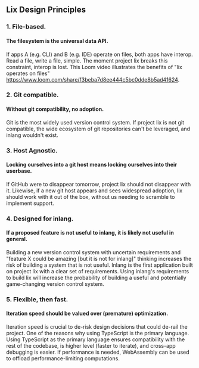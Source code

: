 ## Lix Design Principles

### 1. File-based.

#### The filesystem is the universal data API.

If apps A (e.g. CLI) and B (e.g. IDE) operate on files, both apps have interop.
Read a file, write a file, simple. The moment project lix breaks this
constraint, interop is lost. This Loom video illustrates the benefits of "lix
operates on files" https://www.loom.com/share/f3beba7d8ee444c5bc0dde8b5ad41624.

### 2. Git compatible.

#### Without git compatibility, no adoption.

Git is the most widely used version control system. If project lix is not git
compatible, the wide ecosystem of git repositories can't be leveraged, and
inlang wouldn't exist.

### 3. Host Agnostic.

#### Locking ourselves into a git host means locking ourselves into their userbase.

If GitHub were to disappear tomorrow, project lix should not disappear with
it. Likewise, if a new git host appears and sees widespread adoption, lix
should work with it out of the box, without us needing to scramble to implement
support.

### 4. Designed for inlang.

#### If a proposed feature is not useful to inlang, it is likely not useful in general.

Building a new version control system with uncertain requirements and "feature
X could be amazing [but it is not for inlang]" thinking increases the risk of
building a system that is not useful. Inlang is the first application built on
project lix with a clear set of requirements. Using inlang's requirements to
build lix will increase the probability of building a useful and potentially
game-changing version control system.

### 5. Flexible, then fast.

#### Iteration speed should be valued over (premature) optimization.

Iteration speed is crucial to de-risk design decisions that could de-rail the
project. One of the reasons why using TypeScript is the primary language. Using
TypeScript as the primary language ensures compatibility with the rest of the
codebase, is higher level (faster to iterate), and cross-app debugging is
easier. If performance is needed, WebAssembly can be used to offload
performance-limiting computations.
